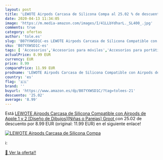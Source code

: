 ```yaml
---
layout: post
title: 'LEWOTE Airpods Carcasa de Silicona Compa al 25.02 % de descuento'
date: 2020-04-13 11:34:05
image: 'https://m.media-amazon.com/images/I/41LLbYdharL._SL400_.jpg'
comments: true
category: ofertas
author: 'tole.es'
slug: 'B07YXWSD1C-es LEWOTE Airpods Carcasa de Silicona Compatible con Airpods...'
sku: 'B07YXWSD1C-es'
tags: [ 'Accesorios','Accesorios para móviles','Accesorios para portátiles y netbooks','Cargadores y adaptadores para portátiles y netbooks','Cargadores y bases de carga para portátiles y netbooks','Comunicación móvil y accesorios','Electrónica','Fundas y carcasas para teléfonos móviles','Informática','Móviles','Móviles y smartphones libres','apple', ]
actualPrice: 8.99 EUR
currency: EUR
price: 8.99
comparePrice: 11.99 EUR
prodname: 'LEWOTE Airpods Carcasa de Silicona Compatible con Airpods de Apple 1 y 2 [Diseño de Dibujos][Niñas o Parejas]  Groot '
country: 'es'
flag: '🇪🇸'
brand: ''
buyurl: 'https://www.amazon.es/dp/B07YXWSD1C/?tag=tolees-21'
descuento: '25.02'
average: '8.99'
---
```


Está [LEWOTE Airpods Carcasa de Silicona Compatible con Airpods de Apple 1 y 2 [Diseño de Dibujos][Niñas o Parejas]  Groot ](https://www.amazon.es/dp/B07YXWSD1C/?tag=tolees-21) con 25.02 de descuento por 8.99 EUR (original: 11.99 EUR) en el siguiente enlace!

[![LEWOTE Airpods Carcasa de Silicona Compa](https://m.media-amazon.com/images/I/41LLbYdharL._SL400_.jpg)](https://www.amazon.es/dp/B07YXWSD1C/?tag=tolees-21)

ℹ️:


[🛒 Ver la oferta!!](https://www.amazon.es/dp/B07YXWSD1C/?tag=tolees-21)
